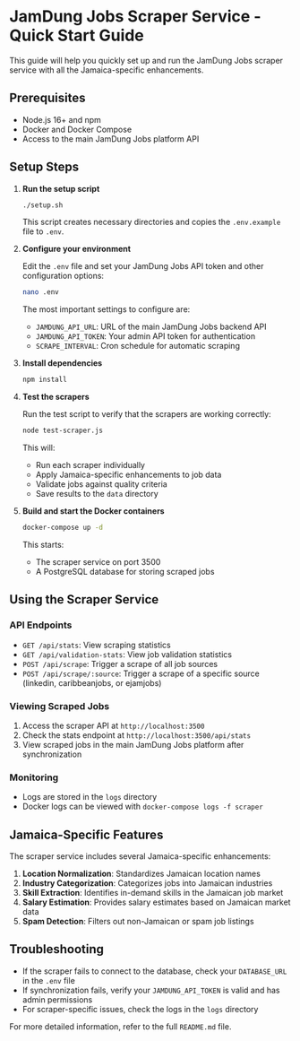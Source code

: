 # JamDung Jobs Scraper Service - Quick Start Guide

This guide will help you quickly set up and run the JamDung Jobs scraper service with all the Jamaica-specific enhancements.

## Prerequisites

- Node.js 16+ and npm
- Docker and Docker Compose
- Access to the main JamDung Jobs platform API

## Setup Steps

1. **Run the setup script**

   ```bash
   ./setup.sh
   ```

   This script creates necessary directories and copies the `.env.example` file to `.env`.

2. **Configure your environment**

   Edit the `.env` file and set your JamDung Jobs API token and other configuration options:

   ```bash
   nano .env
   ```

   The most important settings to configure are:
   - `JAMDUNG_API_URL`: URL of the main JamDung Jobs backend API
   - `JAMDUNG_API_TOKEN`: Your admin API token for authentication
   - `SCRAPE_INTERVAL`: Cron schedule for automatic scraping

3. **Install dependencies**

   ```bash
   npm install
   ```

4. **Test the scrapers**

   Run the test script to verify that the scrapers are working correctly:

   ```bash
   node test-scraper.js
   ```

   This will:
   - Run each scraper individually
   - Apply Jamaica-specific enhancements to job data
   - Validate jobs against quality criteria
   - Save results to the `data` directory

5. **Build and start the Docker containers**

   ```bash
   docker-compose up -d
   ```

   This starts:
   - The scraper service on port 3500
   - A PostgreSQL database for storing scraped jobs

## Using the Scraper Service

### API Endpoints

- `GET /api/stats`: View scraping statistics
- `GET /api/validation-stats`: View job validation statistics
- `POST /api/scrape`: Trigger a scrape of all job sources
- `POST /api/scrape/:source`: Trigger a scrape of a specific source (linkedin, caribbeanjobs, or ejamjobs)

### Viewing Scraped Jobs

1. Access the scraper API at `http://localhost:3500`
2. Check the stats endpoint at `http://localhost:3500/api/stats`
3. View scraped jobs in the main JamDung Jobs platform after synchronization

### Monitoring

- Logs are stored in the `logs` directory
- Docker logs can be viewed with `docker-compose logs -f scraper`

## Jamaica-Specific Features

The scraper service includes several Jamaica-specific enhancements:

1. **Location Normalization**: Standardizes Jamaican location names
2. **Industry Categorization**: Categorizes jobs into Jamaican industries
3. **Skill Extraction**: Identifies in-demand skills in the Jamaican job market
4. **Salary Estimation**: Provides salary estimates based on Jamaican market data
5. **Spam Detection**: Filters out non-Jamaican or spam job listings

## Troubleshooting

- If the scraper fails to connect to the database, check your `DATABASE_URL` in the `.env` file
- If synchronization fails, verify your `JAMDUNG_API_TOKEN` is valid and has admin permissions
- For scraper-specific issues, check the logs in the `logs` directory

For more detailed information, refer to the full `README.md` file.
